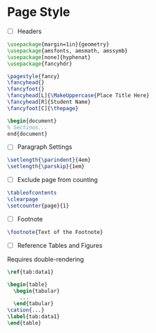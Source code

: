 # Page Style

- [ ] Headers

```tex
\usepackage{margin=1in}{geometry}
\usepackage{amsfonts, amsmath, amssymb}
\usepackage[none]{hyphenat}
\usepackage{fancyhdr}

\pagestyle{fancy}
\fancyhead{}
\fancyfoot{}
\fancyhead[L]{\MakeUppercase{Place Title Here}
\fancyhead[R]{Student Name}
\fancyfoot[C]{\thepage}

\begin{document}
% Sectinos...
end{document}
```

- [ ] Paragraph Settings

```tex
\setlength{\parindent}{4em}
\setlength{\parskip}{1em}
```

- [ ] Exclude page from counting

```tex
\tableofcontents
\clearpage
\setcounter{page}{1}
```

- [ ] Footnote

```tex
\footnote{Text of the Footnote}
```

- [ ] Reference Tables and Figures

Requires double-rendering

```tex
\ref{tab:data1}

\begin{table}
  \begin{tabular}
    ...
  \end{tabular}
\cation{...}
\label{tab:data1}
\end{table}
```

